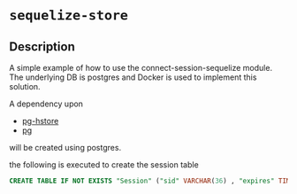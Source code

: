 # `sequelize-store`

## Description
A simple example of how to use the connect-session-sequelize module. The underlying DB is postgres and Docker is 
used to implement this solution.

A dependency upon 
- [pg-hstore](https://www.npmjs.com/package/pg-hstore) 
- [pg](https://www.npmjs.com/package/pg)

will be created using postgres.

the following is executed to create the session table

```sql
CREATE TABLE IF NOT EXISTS "Session" ("sid" VARCHAR(36) , "expires" TIMESTAMP WITH TIME ZONE, "data" TEXT, "createdAt" TIMESTAMP WITH TIME ZONE NOT NULL, "updatedAt" TIMESTAMP WITH TIME ZONE NOT NULL, PRIMARY KEY ("sid"));
```
